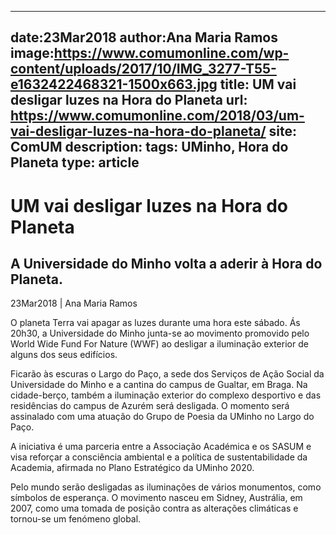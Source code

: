 
---
date:23Mar2018
author:Ana Maria Ramos
image:https://www.comumonline.com/wp-content/uploads/2017/10/IMG_3277-T55-e1632422468321-1500x663.jpg
title: UM vai desligar luzes na Hora do Planeta
url: https://www.comumonline.com/2018/03/um-vai-desligar-luzes-na-hora-do-planeta/
site: ComUM
description: 
tags: UMinho, Hora do Planeta
type: article
---


# UM vai desligar luzes na Hora do Planeta

## A Universidade do Minho volta a aderir à Hora do Planeta.

23Mar2018 | Ana Maria Ramos

O planeta Terra vai apagar as luzes durante uma hora este sábado. Ás 20h30, a Universidade do Minho junta-se ao movimento promovido pelo World Wide Fund For Nature (WWF) ao desligar a iluminação exterior de alguns dos seus edifícios.

Ficarão às escuras o Largo do Paço, a sede dos Serviços de Ação Social da Universidade do Minho e a cantina do campus de Gualtar, em Braga. Na cidade-berço, também a iluminação exterior do complexo desportivo e das residências do campus de Azurém será desligada. O momento será assinalado com uma atuação do Grupo de Poesia da UMinho no Largo do Paço.

A iniciativa é uma parceria entre a Associação Académica e os SASUM e visa reforçar a consciência ambiental e a política de sustentabilidade da Academia, afirmada no Plano Estratégico da UMinho 2020.

Pelo mundo serão desligadas as iluminações de vários monumentos, como símbolos de esperança. O movimento nasceu em Sidney, Austrália, em 2007, como uma tomada de posição contra as alterações climáticas e tornou-se um fenómeno global.

